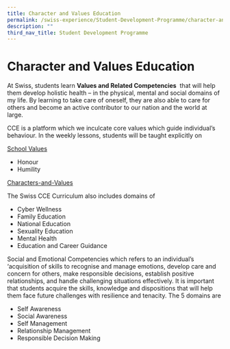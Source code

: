 ```yaml
---
title: Character and Values Education
permalink: /swiss-experience/Student-Development-Programme/character-and-values-education/
description: ""
third_nav_title: Student Development Programme
---
```

# Character and Values Education

At Swiss, students learn **Values and Related Competencies**  that will help them develop holistic health – in the physical, mental and social domains of my life. By learning to take care of oneself, they are also able to care for others and become an active contributor to our nation and the world at large.

CCE is a platform which we inculcate core values which guide individual’s behaviour. In the weekly lessons, students will be taught explicitly on

<u>School Values</u>

*   Honour
*   Humility

[Characters-and-Values](/files/Swiss%20Experience/Characters-and-Values-1-5.pdf)

The Swiss CCE Curriculum also includes domains of

*   Cyber Wellness
*   Family Education
*   National Education
*   Sexuality Education
*   Mental Health
*   Education and Career Guidance

Social and Emotional Competencies which refers to an individual’s ‘acquisition of skills to recognise and manage emotions, develop care and concern for others, make responsible decisions, establish positive relationships, and handle challenging situations effectively. It is important that students acquire the skills, knowledge and dispositions that will help them face future challenges with resilience and tenacity. The 5 domains are

*   Self Awareness
*   Social Awareness
*   Self Management
*   Relationship Management
*   Responsible Decision Making